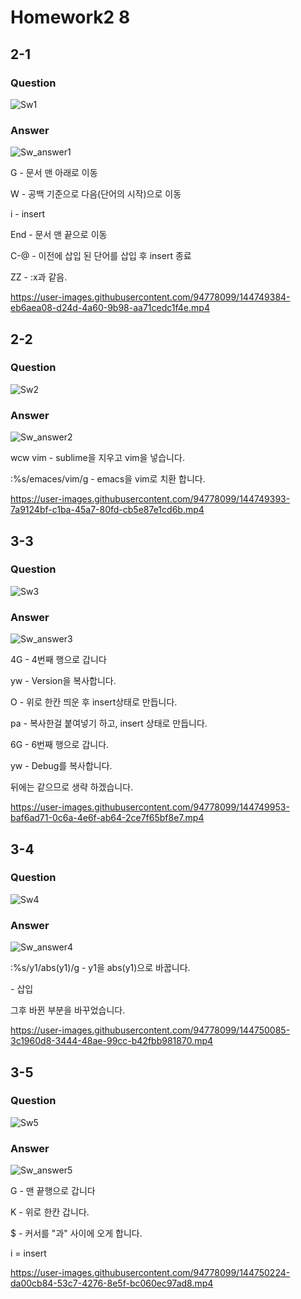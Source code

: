 # Homework2 8

## 2-1

### Question
![Sw1](https://user-images.githubusercontent.com/94778099/144748585-a7403b92-d81a-4437-85d2-e0548e263689.PNG)

### Answer
![Sw_answer1](https://user-images.githubusercontent.com/94778099/144748602-9904bdad-cfd9-4bf4-989f-6fd36993d37b.PNG)

G - 문서 맨 아래로 이동

W - 공백 기준으로 다음(단어의 시작)으로 이동

i - insert

End - 문서 맨 끝으로 이동

C-@ - 이전에 삽입 된 단어를 삽입 후 insert 종료

ZZ - :x과 같음.


https://user-images.githubusercontent.com/94778099/144749384-eb6aea08-d24d-4a60-9b98-aa71cedc1f4e.mp4


## 2-2

### Question
![Sw2](https://user-images.githubusercontent.com/94778099/144748762-7dc897ba-c572-4ebe-becd-b7d9232d5556.PNG)


### Answer
![Sw_answer2](https://user-images.githubusercontent.com/94778099/144748818-1801a44c-40de-4833-8042-1c48f0a22ff9.PNG)

wcw vim - sublime을 지우고 vim을 넣습니다.

:%s/emaces/vim/g - emacs을 vim로 치환 합니다.


https://user-images.githubusercontent.com/94778099/144749393-7a9124bf-c1ba-45a7-80fd-cb5e87e1cd6b.mp4


## 3-3

### Question
![Sw3](https://user-images.githubusercontent.com/94778099/144749547-ae3a2844-5a1f-48fa-b3a5-42d14fcd7b2c.PNG)



### Answer
![Sw_answer3](https://user-images.githubusercontent.com/94778099/144749553-3db39b4d-1778-4b56-8640-e6de5dcb4ac7.PNG)

4G - 4번째 행으로 갑니다

yw - Version을 복사합니다.

O - 위로 한칸 띄운 후 insert상태로 만듭니다.

pa - 복사한걸 붙여넣기 하고, insert 상태로 만듭니다.

6G - 6번째 행으로 갑니다.

yw - Debug를 복사합니다.

뒤에는 같으므로 생략 하겠습니다.



https://user-images.githubusercontent.com/94778099/144749953-baf6ad71-0c6a-4e6f-ab64-2ce7f65bf8e7.mp4


## 3-4

### Question
![Sw4](https://user-images.githubusercontent.com/94778099/144750009-cb899c96-a787-4e11-9f38-2ca395791c51.PNG)

### Answer
![Sw_answer4](https://user-images.githubusercontent.com/94778099/144750025-134b4ba2-dbf9-4938-a239-19fe6b27f0cc.PNG)

:%s/y1/abs(y1)/g - y1을 abs(y1)으로 바꿉니다.

<Insert><Insert> - 삽입

그후 바뀐 부분을 바꾸었습니다.


https://user-images.githubusercontent.com/94778099/144750085-3c1960d8-3444-48ae-99cc-b42fbb981870.mp4


## 3-5
  
### Question
![Sw5](https://user-images.githubusercontent.com/94778099/144750134-5ddf06de-53d3-4cb5-947b-589300ce48eb.PNG)


### Answer
![Sw_answer5](https://user-images.githubusercontent.com/94778099/144750154-05b1a164-4c39-4e9c-9de1-d539f3d0cf7a.PNG)

G - 맨 끝행으로 갑니다
  
K - 위로 한칸 갑니다.
  
$ - 커서를 "과" 사이에 오게 합니다.

i = insert
  

https://user-images.githubusercontent.com/94778099/144750224-da00cb84-53c7-4276-8e5f-bc060ec97ad8.mp4


